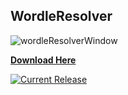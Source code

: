 ## WordleResolver

![wordleResolverWindow](https://user-images.githubusercontent.com/18382186/164861439-d7ba0e72-ebb3-4ddb-a67c-50adb99c3892.png)

[**Download Here**](https://github.com/brunobsc/WordleResolverCSharp/releases)

[![Current Release](https://img.shields.io/github/v/release/brunobsc/WordleResolverCSharp)](https://github.com/brunobsc/WordleResolverCSharp/releases)  

